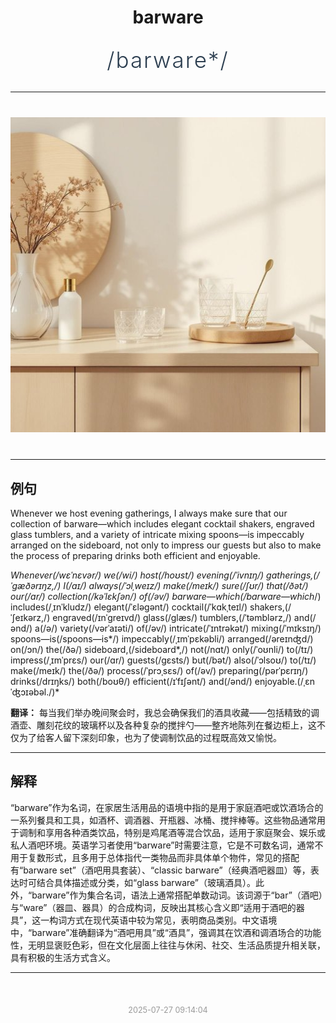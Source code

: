 <div align="center">

# barware

<div style="margin: 30px 0;">
<h1 style="font-size: 2.5em; font-weight: 300; letter-spacing: 2px; margin: 0; color: #2c3e50;">
/barware*/
</h1>
</div>

</div>

---

<div align="center" style="margin: 40px 0;">

![barware](images/barware.png)

</div>

---

## 例句

Whenever we host evening gatherings, I always make sure that our collection of barware—which includes elegant cocktail shakers, engraved glass tumblers, and a variety of intricate mixing spoons—is impeccably arranged on the sideboard, not only to impress our guests but also to make the process of preparing drinks both efficient and enjoyable.

*Whenever(/wɛˈnɛvər/) we(/wi/) host(/hoʊst/) evening(/ˈivnɪŋ/) gatherings,(/ˈgæðərɪŋz,/) I(/aɪ/) always(/ˈɔlˌweɪz/) make(/meɪk/) sure(/ʃʊr/) that(/ðət/) our(/ɑr/) collection(/kəˈlɛkʃən/) of(/əv/) barware—which(/barware—which*/) includes(/ˌɪnˈkludz/) elegant(/ˈɛləgənt/) cocktail(/ˈkɑkˌteɪl/) shakers,(/ˈʃeɪkərz,/) engraved(/ɪnˈgreɪvd/) glass(/glæs/) tumblers,(/ˈtəmblərz,/) and(/ənd/) a(/ə/) variety(/vərˈaɪəti/) of(/əv/) intricate(/ˈɪntrəkət/) mixing(/ˈmɪksɪŋ/) spoons—is(/spoons—is*/) impeccably(/ˌɪmˈpɛkəbli/) arranged(/əreɪnʤd/) on(/ɔn/) the(/ðə/) sideboard,(/sideboard*,/) not(/nɑt/) only(/ˈoʊnli/) to(/tɪ/) impress(/ˌɪmˈprɛs/) our(/ɑr/) guests(/gɛsts/) but(/bət/) also(/ˈɔlsoʊ/) to(/tɪ/) make(/meɪk/) the(/ðə/) process(/ˈprɔˌsɛs/) of(/əv/) preparing(/pərˈpɛrɪŋ/) drinks(/drɪŋks/) both(/boʊθ/) efficient(/ɪˈfɪʃənt/) and(/ənd/) enjoyable.(/ˌɛnˈʤɔɪəbəl./)*

**翻译：** 每当我们举办晚间聚会时，我总会确保我们的酒具收藏——包括精致的调酒壶、雕刻花纹的玻璃杯以及各种复杂的搅拌勺——整齐地陈列在餐边柜上，这不仅为了给客人留下深刻印象，也为了使调制饮品的过程既高效又愉悦。

---

## 解释

“barware”作为名词，在家居生活用品的语境中指的是用于家庭酒吧或饮酒场合的一系列餐具和工具，如酒杯、调酒器、开瓶器、冰桶、搅拌棒等。这些物品通常用于调制和享用各种酒类饮品，特别是鸡尾酒等混合饮品，适用于家庭聚会、娱乐或私人酒吧环境。英语学习者使用“barware”时需要注意，它是不可数名词，通常不用于复数形式，且多用于总体指代一类物品而非具体单个物件，常见的搭配有“barware set”（酒吧用具套装）、“classic barware”（经典酒吧器皿）等，表达时可结合具体描述或分类，如“glass barware”（玻璃酒具）。此外，“barware”作为集合名词，语法上通常搭配单数动词。该词源于“bar”（酒吧）与“ware”（器皿、器具）的合成构词，反映出其核心含义即“适用于酒吧的器具”，这一构词方式在现代英语中较为常见，表明商品类别。中文语境中，“barware”准确翻译为“酒吧用具”或“酒具”，强调其在饮酒和调酒场合的功能性，无明显褒贬色彩，但在文化层面上往往与休闲、社交、生活品质提升相关联，具有积极的生活方式含义。


---

<div align="center" style="margin-top: 50px;">
<small style="color: #999; font-size: 0.9em;">2025-07-27 09:14:04</small>
</div>
